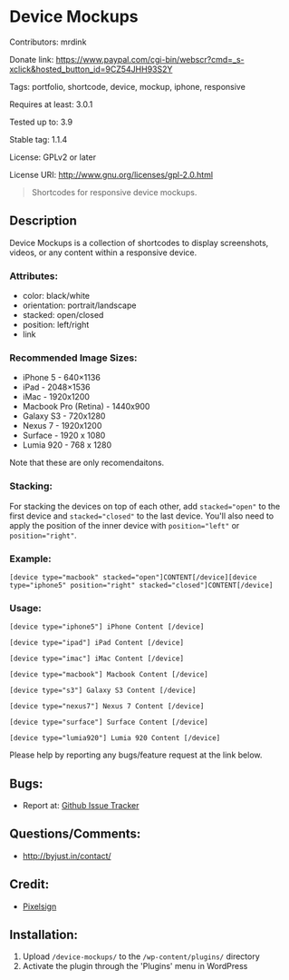 # Device Mockups

Contributors: mrdink

Donate link: https://www.paypal.com/cgi-bin/webscr?cmd=_s-xclick&hosted_button_id=9CZ54JHH93S2Y

Tags: portfolio, shortcode, device, mockup, iphone, responsive

Requires at least: 3.0.1

Tested up to: 3.9

Stable tag: 1.1.4

License: GPLv2 or later

License URI: http://www.gnu.org/licenses/gpl-2.0.html

> Shortcodes for responsive device mockups.

## Description

Device Mockups is a collection of shortcodes to display screenshots, videos, or any content within a responsive device.

### Attributes:
* color: black/white
* orientation: portrait/landscape
* stacked: open/closed
* position: left/right
* link

### Recommended Image Sizes:
* iPhone 5 - 640×1136
* iPad - 2048×1536
* iMac - 1920x1200
* Macbook Pro (Retina) - 1440x900
* Galaxy S3 - 720x1280
* Nexus 7 - 1920x1200
* Surface - 1920 x 1080
* Lumia 920 - 768 x 1280

Note that these are only recomendaitons.

### Stacking:
For stacking the devices on top of each other, add `stacked="open"` to the first device and `stacked="closed"` to the last device. You'll also need to apply the position of the inner device with `position="left"` or `position="right"`.

### Example:
`[device type="macbook" stacked="open"]CONTENT[/device][device type="iphone5" position="right" stacked="closed"]CONTENT[/device]`

### Usage:
`[device type="iphone5"]
iPhone Content
[/device]`

`[device type="ipad"]
iPad Content
[/device]`

`[device type="imac"]
iMac Content
[/device]`

`[device type="macbook"]
Macbook Content
[/device]`

`[device type="s3"]
Galaxy S3 Content
[/device]`

`[device type="nexus7"]
Nexus 7 Content
[/device]`

`[device type="surface"]
Surface Content
[/device]`

`[device type="lumia920"]
Lumia 920 Content
[/device]`

Please help by reporting any bugs/feature request at the link below.

## Bugs:
* Report at: [Github Issue Tracker](https://github.com/mrdink/device-mockups/issues)

## Questions/Comments:
* http://byjust.in/contact/

## Credit:
* [Pixelsign](http://aarnis.com/)

## Installation:

1. Upload `/device-mockups/` to the `/wp-content/plugins/` directory
2. Activate the plugin through the 'Plugins' menu in WordPress
